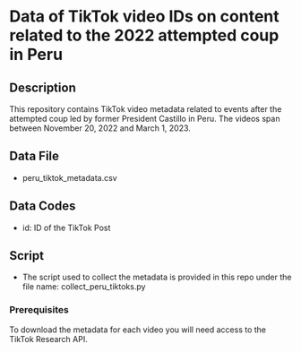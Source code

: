 # Data of TikTok video IDs on content related to the 2022 attempted coup in Peru 

## Description
This repository contains TikTok video metadata related to events after the attempted coup led by former President Castillo in Peru. The videos span between November 20, 2022 and March 1, 2023.


## Data File 
- peru_tiktok_metadata.csv

## Data Codes 
- id: ID of the TikTok Post 

## Script
- The script used to collect the metadata is provided in this repo under the file name: collect_peru_tiktoks.py


### Prerequisites 
To download the metadata for each video you will need access to the TikTok Research API. 
